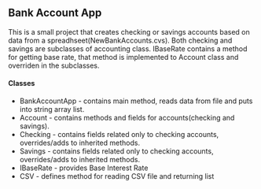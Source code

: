 ## **Bank Account App** ##

This is a small project that creates checking or savings accounts based on data from a spreadhseet(NewBankAccounts.cvs). Both checking and savings are subclasses of accounting class. IBaseRate contains a method for getting base rate, that method is implemented to Account class and overriden in the subclasses. 

#### **Classes** #####
* BankAccountApp - contains main method, reads data from file and puts into string array list.
* Account - contains methods and fields for accounts(checking and savings).
* Checking - contains fields related only to checking accounts, overrides/adds to inherited methods.
* Savings - contains fields related only to checking accounts, overrides/adds to inherited methods.
* IBaseRate - provides Base Interest Rate
* CSV - defines method for reading CSV file and returning list
